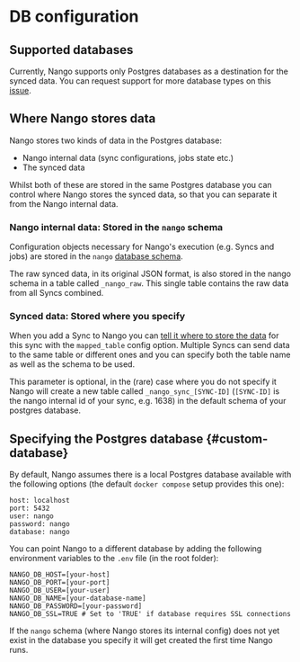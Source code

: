 # DB configuration

## Supported databases

Currently, Nango supports only Postgres databases as a destination for the synced data. You can request support for more database types on this [issue](https://github.com/NangoHQ/nango/issues/68).

## Where Nango stores data

Nango stores two kinds of data in the Postgres database:
- Nango internal data (sync configurations, jobs state etc.)
- The synced data

Whilst both of these are stored in the same Postgres database you can control where Nango stores the synced data, so that you can separate it from the Nango internal data.

### Nango internal data: Stored in the `nango` schema
Configuration objects necessary for Nango's execution (e.g. Syncs and jobs) are stored in the `nango` [database schema](https://www.postgresql.org/docs/current/ddl-schemas.html).

The raw synced data, in its original JSON format, is also stored in the nango schema in a table called `_nango_raw`. This single table contains the raw data from all Syncs combined.

### Synced data: Stored where you specify
When you add a Sync to Nango you can [tell it where to store the data](schema-mappings.md#destination-table) for this sync with the `mapped_table` config option. Multiple Syncs can send data to the same table or different ones and you can specify both the table name as well as the schema to be used.

This parameter is optional, in the (rare) case where you do not specify it Nango will create a new table called `_nango_sync_[SYNC-ID]` (`[SYNC-ID]` is the nango internal id of your sync, e.g. 1638) in the default schema of your postgres database.

## Specifying the Postgres database {#custom-database}

By default, Nango assumes there is a local Postgres database available with the following options (the default `docker compose` setup provides this one): 
```
host: localhost
port: 5432
user: nango
password: nango
database: nango
```

You can point Nango to a different database by adding the following environment variables to the `.env` file (in the root folder):

```
NANGO_DB_HOST=[your-host]
NANGO_DB_PORT=[your-port]
NANGO_DB_USER=[your-user]
NANGO_DB_NAME=[your-database-name]
NANGO_DB_PASSWORD=[your-password]
NANGO_DB_SSL=TRUE # Set to 'TRUE' if database requires SSL connections
```

If the `nango` schema (where Nango stores its internal config) does not yet exist in the database you specify it will get created the first time Nango runs.